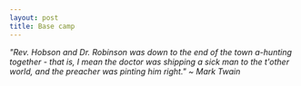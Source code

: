 ```yaml
---
layout: post
title: Base camp
---
```


*"Rev. Hobson and Dr. Robinson was down to the end of the town a-hunting together - that is, I mean the doctor was shipping a sick man to the t'other world, and the preacher was pinting him right." ~ Mark Twain*
